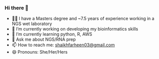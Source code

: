 ### Hi there 👋

- 👩‍💻 I have a Masters degree and ~7.5 years of experience working in a NGS wet laboratory
- 🔭 I’m currently working on developing my bioinformatics skills
- 🌱 I’m currently learning python, R, AWS
- 💬 Ask me about NGS/RNA prep
- 📫 How to reach me: shaikhfarheen03@gmail.com
- 😄 Pronouns: She/Her/Hers

